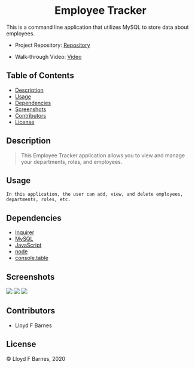 <div align="center">

# Employee Tracker

</div>

This is a command line application that utilizes MySQL to store data about employees.

- Project Repository: [Repository](https://github.com/lbarnes86/Employee_Tracker)

- Walk-through Video: [Video](https://youtu.be/nX3Qhig55bY)

## Table of Contents

- [Description](#description)
- [Usage](#usage)
- [Dependencies](#dependencies)
- [Screenshots](#screenshots)
- [Contributors](#contributors)
- [License](#license)

## Description

>This Employee Tracker application allows you to view and manage your departments, roles, and employees.

## Usage

```
In this application, the user can add, view, and delete employees, departments, roles, etc.

```

## Dependencies
- [Inquirer](https://www.npmjs.com/package/inquirer/v/0.2.3)
- [MySQL](https://www.npmjs.com/package/mysql)
- [JavaScript](https://www.javascript.com/) 
- [node](https://nodejs.org/en/)
- [console.table](https://www.npmjs.com/package/console.table)

## Screenshots

<img src="https://user-images.githubusercontent.com/70309736/101267178-ab267100-371b-11eb-8502-18e77b77b050.png">

<img src="https://user-images.githubusercontent.com/70309736/101267180-acf03480-371b-11eb-91be-446a6cdf8871.png">

<img src="https://user-images.githubusercontent.com/70309736/101267182-b37eac00-371b-11eb-9677-821b19341fa4.png">

## Contributors

- Lloyd F Barnes 

## License
© Lloyd F Barnes, 2020